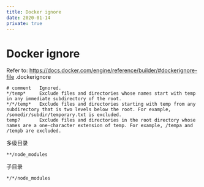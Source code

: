 ```yaml
---
title: Docker ignore
date: 2020-01-14
private: true
---
```

# Docker ignore
Refer to:
https://docs.docker.com/engine/reference/builder/#dockerignore-file
.dockerignore


    # comment	Ignored.
    */temp*	    Exclude files and directories whose names start with temp in any immediate subdirectory of the root. 
    */*/temp*	Exclude files and directories starting with temp from any subdirectory that is two levels below the root. For example, /somedir/subdir/temporary.txt is excluded.
    temp?	    Exclude files and directories in the root directory whose names are a one-character extension of temp. For example, /tempa and /tempb are excluded.

多级目录

    **/node_modules

子目录

    */*/node_modules